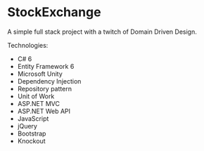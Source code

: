 # StockExchange

A simple full stack project with a twitch of Domain Driven Design.

Technologies:
- C# 6
- Entity Framework 6
- Microsoft Unity
- Dependency Injection
- Repository pattern
- Unit of Work
- ASP.NET MVC
- ASP.NET Web API
- JavaScript
- jQuery
- Bootstrap
- Knockout
